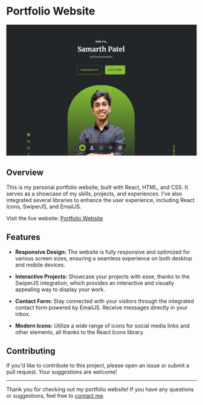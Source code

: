 # Portfolio Website

![Portfolio Website Preview](https://github.com/patelsamarth250/Portfolio/blob/main/static/media/portfolio2.7087fd3f4aca56f0f9c3.jpg)

## Overview

This is my personal portfolio website, built with React, HTML, and CSS. It serves as a showcase of my skills, projects, and experiences. I've also integrated several libraries to enhance the user experience, including React Icons, SwiperJS, and EmailJS.

Visit the live website: [Portfolio Website](http://samarth-patel.s3-website-us-east-1.amazonaws.com/)

## Features

- **Responsive Design:** The website is fully responsive and optimized for various screen sizes, ensuring a seamless experience on both desktop and mobile devices.

- **Interactive Projects:** Showcase your projects with ease, thanks to the SwiperJS integration, which provides an interactive and visually appealing way to display your work.

- **Contact Form:** Stay connected with your visitors through the integrated contact form powered by EmailJS. Receive messages directly in your inbox.

- **Modern Icons:** Utilize a wide range of icons for social media links and other elements, all thanks to the React Icons library.


## Contributing

If you'd like to contribute to this project, please open an issue or submit a pull request. Your suggestions are welcome!

---

Thank you for checking out my portfolio website! If you have any questions or suggestions, feel free to [contact me](mailto:samarth.patel.work@outlook.com).
